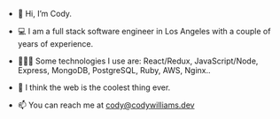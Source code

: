 - 👋 Hi, I’m Cody.

- 💻 I am a full stack software engineer in Los Angeles with a couple of years of experience. 

- 👨🏻‍💻 Some technologies I use are: React/Redux, JavaScript/Node, Express, MongoDB, PostgreSQL, Ruby, AWS, Nginx.. 

- 💙 I think the web is the coolest thing ever. 
 
- 📫 You can reach me at cody@codywilliams.dev
